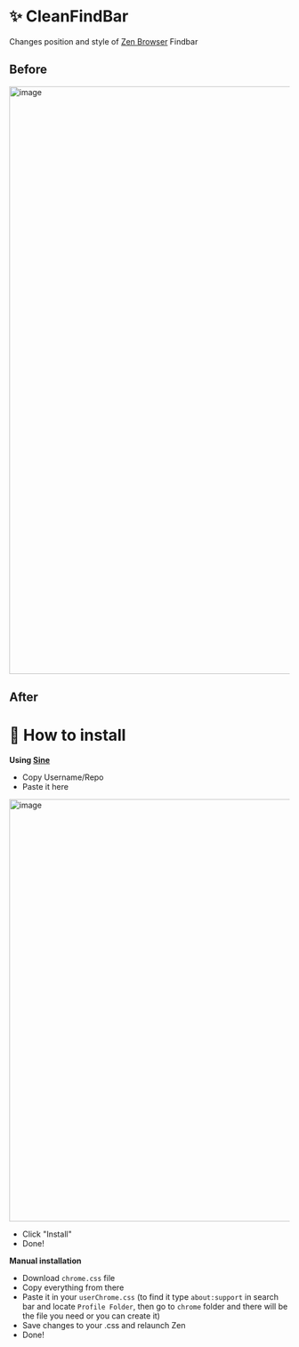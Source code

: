 # ✨ CleanFindBar
Changes position and style of [Zen Browser](https://zen-browser.app/) Findbar

<h2> Before </h2>
<img width="1920" height="1056" alt="image" src="https://github.com/user-attachments/assets/e065fafa-4e45-4355-b1a7-d736e9031ca7" />

<h2> After </h2>


<h1> 📃 How to install </h1>

__Using [Sine](https://github.com/CosmoCreeper/Sine)__

* Copy Username/Repo
* Paste it here 
 <img width="866" height="759" alt="image" src="https://github.com/user-attachments/assets/f8268b71-92ed-4abc-a92c-f8ee255667e1" /> 

* Click "Install"
* Done!


__Manual installation__ 

* Download ```chrome.css``` file
* Copy everything from there
* Paste it in your ```userChrome.css```
  (to find it type ```about:support``` in search bar and locate ```Profile Folder```, then go to ```chrome``` folder and there will be the file you need or you can create it)
* Save changes to your .css and relaunch Zen
* Done!
